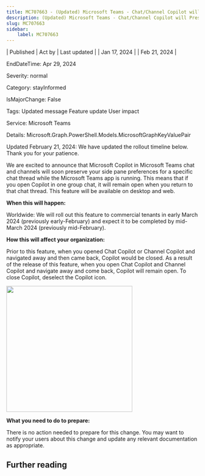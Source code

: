 ```yaml
---
title: MC707663 - (Updated) Microsoft Teams - Chat/Channel Copilot will Preserve Side Pane Preferences
description: (Updated) Microsoft Teams - Chat/Channel Copilot will Preserve Side Pane Preferences
slug: MC707663
sidebar:
    label: MC707663
---
```



| Published | Act by | Last updated |
| Jan 17, 2024 |  | Feb 21, 2024 |

EndDateTime: Apr 29, 2024

Severity: normal

Category: stayInformed

IsMajorChange: False

Tags: Updated message Feature update User impact

Service: Microsoft Teams

Details: Microsoft.Graph.PowerShell.Models.MicrosoftGraphKeyValuePair

<p>Updated February 21, 2024: We have updated the rollout timeline below. Thank you for your patience.</p><p>We are excited to announce that Microsoft Copilot in Microsoft Teams chat and channels will soon preserve your side pane preferences for a specific chat thread while the Microsoft Teams app is running. This means that if you open Copilot in one group chat, it will remain open when you return to that chat thread. This feature will be available on desktop and web.&nbsp;&nbsp;</p><p><b>When this will happen:</b></p><p>Worldwide: We will roll out this feature to commercial tenants in early March 2024 (previously early-February) and expect it to be completed by mid-March 2024 (previously mid-February).</p><p><b>How this will affect your organization:</b></p><p>Prior to this feature, when you opened Chat Copilot or Channel Copilot and navigated away and then came back, Copilot would be closed. As a result of the release of this feature, when you open Chat Copilot and Channel Copilot and navigate away and come back, Copilot will remain open. To close Copilot, deselect the Copilot icon.&nbsp;</p><p><img src="https://img-prod-cms-rt-microsoft-com.akamaized.net/cms/api/am/imageFileData/RW1gmb8?ver=e2ae" style="width: 330px;"><br></p><p><b>What you need to do to prepare:</b><br></p><p>There is no action needed to prepare for this change. You may want to notify your users about this change and update any relevant documentation as appropriate.</p>

## Further reading
